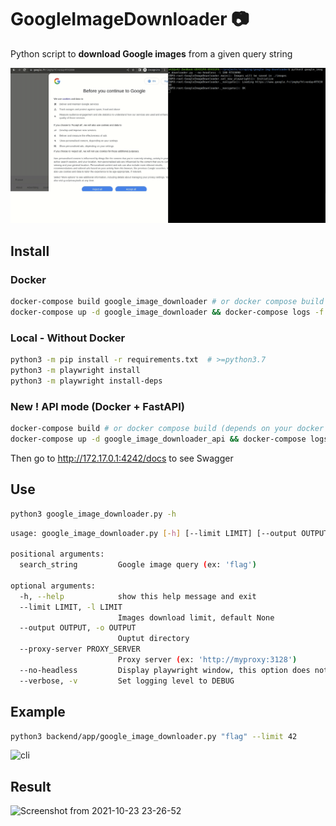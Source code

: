 # GoogleImageDownloader :camera:

Python script to **download Google images** from a given query string

![rtx3090](./documentation/rtx3090.gif)

## Install

### Docker

```bash
docker-compose build google_image_downloader # or docker compose build (depends on your docker version)
docker-compose up -d google_image_downloader && docker-compose logs -f
```

### Local - Without Docker

```bash
python3 -m pip install -r requirements.txt  # >=python3.7
python3 -m playwright install
python3 -m playwright install-deps
```

### New ! API mode (Docker + FastAPI)

```bash
docker-compose build # or docker compose build (depends on your docker version)
docker-compose up -d google_image_downloader_api && docker-compose logs -f
```

Then go to http://172.17.0.1:4242/docs to see Swagger

## Use

```bash
python3 google_image_downloader.py -h
```

```bash
usage: google_image_downloader.py [-h] [--limit LIMIT] [--output OUTPUT] [--proxy-server PROXY_SERVER] [--no-headless] [--verbose] search_string

positional arguments:
  search_string         Google image query (ex: 'flag')

optional arguments:
  -h, --help            show this help message and exit
  --limit LIMIT, -l LIMIT
                        Images download limit, default None
  --output OUTPUT, -o OUTPUT
                        Ouptut directory
  --proxy-server PROXY_SERVER
                        Proxy server (ex: 'http://myproxy:3128')
  --no-headless         Display playwright window, this option does not work inside Docker
  --verbose, -v         Set logging level to DEBUG
```

## Example

```bash
python3 backend/app/google_image_downloader.py "flag" --limit 42
```

![cli](https://user-images.githubusercontent.com/93054660/138571704-8d9a2701-05ed-4adb-acec-9b6fc827c4b1.gif)

## Result

![Screenshot from 2021-10-23 23-26-52](https://user-images.githubusercontent.com/93054660/138572109-35d66c67-61ee-4232-9ff2-ea4194c11ac8.png)
